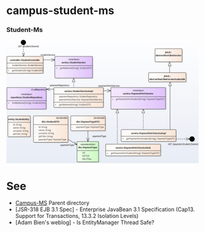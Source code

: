 # campus-student-ms

### Student-Ms

![UML Model](https://github.com/ermalaliraj/campus-ms/blob/master/doc/student-ms.jpg)


# See
* [Campus-MS](https://github.com/ermalaliraj/campus-ms) Parent directory
* [JSR-318 EJB 3.1 Spec] - Enterprise JavaBean 3.1 Specification (Cap13. Support for Transactions, 13.3.2 Isolation Levels)
* [Adam Bien's weblog] - Is EntityManager Thread Safe?


